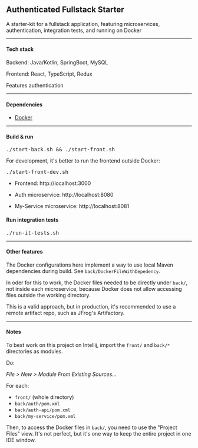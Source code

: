 ## Authenticated Fullstack Starter

A starter-kit for a fullstack application, featuring microservices, authentication, integration tests, and running on Docker

<hr>

#### Tech stack

Backend: Java/Kotlin, SpringBoot, MySQL

Frontend: React, TypeScript, Redux

Features authentication

<hr>

#### Dependencies

* [Docker](https://www.docker.com/)

<hr>

#### Build & run

<pre>
./start-back.sh && ./start-front.sh
</pre>

For development, it's better to run the frontend outside Docker:

<pre>
./start-front-dev.sh
</pre>

- Frontend: http://localhost:3000

- Auth microservice: http://localhost:8080

- My-Service microservice: http://localhost:8081

#### Run integration tests

<pre>
./run-it-tests.sh
</pre>

<hr>

#### Other features

The Docker configurations here implement a way to use local Maven dependencies during build. 
See `back/DockerFileWithDepedency`.

In oder for this to work, the Docker files needed to be directly under `back/`, not inside each microservice, because Docker does not allow accessing files outside the working directory.

This is a valid approach, but in production, it's recommended to use a remote artifact repo, such as JFrog's Artifactory.

<hr>

#### Notes

To best work on this project on Intellij, import the `front/` and `back/*` directories as modules.

Do: 

*File > New > Module From Existing Sources...*

For each:
- `front/` (whole directory)
- `back/auth/pom.xml`
- `back/auth-api/pom.xml`
- `back/my-service/pom.xml`

Then, to access the Docker files in `back/`, you need to use the "Project Files" view. It's not perfect, but it's one way to keep the entire project in one IDE window.
